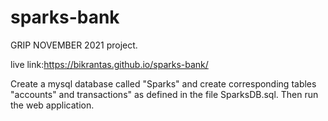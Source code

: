 # sparks-bank
GRIP NOVEMBER 2021 project.

live link:https://bikrantas.github.io/sparks-bank/

Create a mysql database called "Sparks" and create corresponding tables "accounts" and transactions" as defined in the file SparksDB.sql.
Then run the web application.

